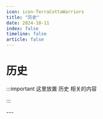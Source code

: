 ```yaml
---
icon: icon-TerraCottaWarriors
title: "历史"
date: 2024-10-11
index: false
timeline: false
article: false
---
```


# 历史

:::important 这里放置 历史 相关的内容

:::



<Catalog base="/study/history/" />
---